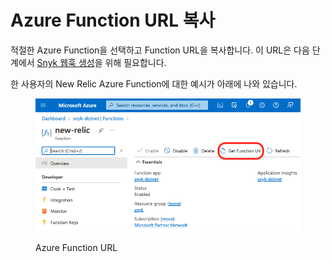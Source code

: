 # Azure Function URL 복사

적절한 Azure Function을 선택하고 Function URL을 복사합니다. 이 URL은 다음 단계에서 [Snyk 웹훅 생성](create-a-snyk-webhook.md)을 위해 필요합니다.

한 사용자의 New Relic Azure Function에 대한 예시가 아래에 나와 있습니다.

<figure><img src="../../../../.gitbook/assets/azure-function-url.png" alt="Azure Function URL"><figcaption><p>Azure Function URL</p></figcaption></figure>